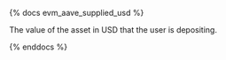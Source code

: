 {% docs evm_aave_supplied_usd %}

The value of the asset in USD that the user is depositing.

{% enddocs %}
